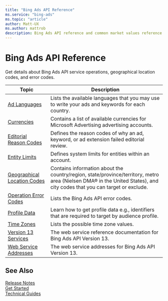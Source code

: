 ```yaml
---
title: "Bing Ads API Reference"
ms.service: "bing-ads"
ms.topic: "article"
author: Matt-UX
ms.author: mattrob
description: Bing Ads API reference and common market values reference documentation.
---
```

# Bing Ads API Reference
Get details about Bing Ads API service operations, geographical location codes, and error codes.

|Topic|Description|
|---------|---------------|
|[Ad Languages](ad-languages.md)|Lists the available languages that you may use to write your ads and keywords for each country.|
|[Currencies](currencies.md)|Contains a list of available currencies for Microsoft Advertising advertising accounts.|
|[Editorial Reason Codes](editorial-failure-reason-codes.md)|Defines the reason codes of why an ad, keyword, or ad extension failed editorial review.|
|[Entity Limits](entity-hierarchy-limits.md)|Defines system limits for entities within an account.|
|[Geographical Location Codes](geographical-location-codes.md)|Contains information about the country/region, state/province/territory, metro area (Nielsen DMA® in the United States), and city codes that you can target or exclude.|
|[Operation Error Codes](operation-error-codes.md)|Lists the Bing Ads API error codes.|
|[Profile Data](profile-data-files.md)|Learn how to get profile data e.g., identifiers that are required to target by audience profile.|
|[Time Zones](time-zones.md)|Lists the possible time zone values.|
|[Version 13 Services](services.md)|The web service reference documentation for Bing Ads API Version 13.|
|[Web Service Addresses](web-service-addresses.md)|The web service addresses for Bing Ads API Version 13.|

## <a name="see-also"></a>See Also
[Release Notes](release-notes.md)  
[Get Started](get-started.md)  
[Technical Guides](technical-guides.md)  



